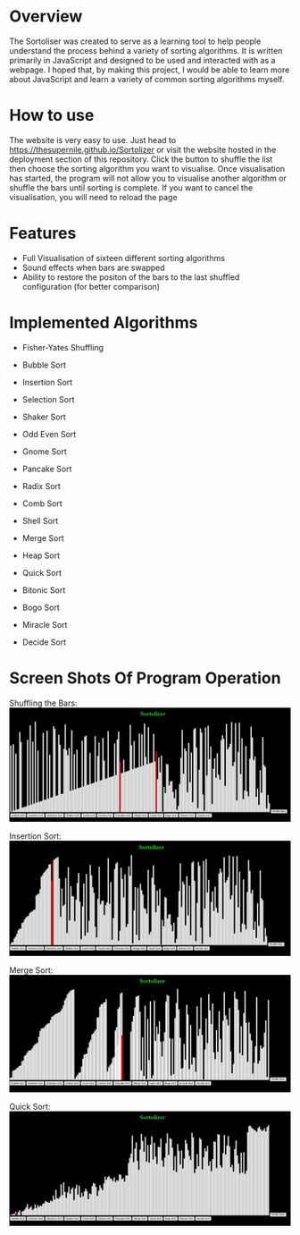 # Overview
The Sortoliser was created to serve as a learning tool to help people understand the process behind a variety of sorting algorithms. It is written primarily in JavaScript and designed to be used and interacted with as a webpage. I hoped that, by making this project, I would be able to learn more about JavaScript and learn a variety of common sorting algorithms myself.

# How to use
The website is very easy to use. Just head to https://thesupernile.github.io/Sortolizer or visit the website hosted in the deployment section of this repository.
Click the button to shuffle the list then choose the sorting algorithm you want to visualise. Once visualisation has started, the program will not allow you to visualise another algorithm or shuffle the bars until sorting is complete. If you want to cancel the visualisation, you will need to reload the page

# Features
* Full Visualisation of sixteen different sorting algorithms
* Sound effects when bars are swapped
* Ability to restore the positon of the bars to the last shuffled configuration (for better comparison)

# Implemented Algorithms
* Fisher-Yates Shuffling

* Bubble Sort
* Insertion Sort
* Selection Sort

* Shaker Sort
* Odd Even Sort
* Gnome Sort
* Pancake Sort
* Radix Sort

* Comb Sort
* Shell Sort

* Merge Sort
* Heap Sort
* Quick Sort
* Bitonic Sort

* Bogo Sort
* Miracle Sort
* Decide Sort

# Screen Shots Of Program Operation

Shuffling the Bars:
![Fisher-Yates Shuffling](ProgramScreenshots/image.png)

Insertion Sort:
![Insertion Sort](ProgramScreenshots/image-1.png)

Merge Sort:
![Merge Sort](ProgramScreenshots/image-2.png)

Quick Sort:
![Quick Sort](ProgramScreenshots/image-3.png)
